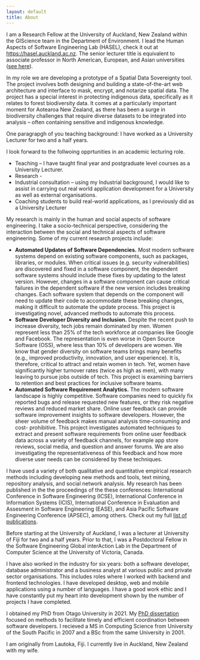 ```yaml
---
layout: default
title: About
---
```


I am a Research Fellow at the University of Auckland, New Zealand  within the GIScience team in the Department of Environment. I lead the Human Aspects of Software Engineering Lab (HASEL), check it out at <a href="https://hasel.auckland.ac.nz/" target="_blank">https://hasel.auckland.ac.nz</a>.
The senior lecturer title is equivalent to associate professor in North American, European, and Asian universities
(<a href="http://en.wikipedia.org/wiki/Academic_ranks_(Australia_and_New_Zealand)" target="_blank">see here</a>).<br>

In my role we are developing a prototype of a Spatial Data Sovereignty tool. The project involves both designing and building a state-of-the-art web architecture and interface to mask, encrypt, and notarize spatial data. The project has a special interest in protecting indigenous data, specifically as it relates to forest biodiversity data. It comes at a particularly important moment for Aotearoa New Zealand, as there has been a surge in biodiversity challenges that require diverse datasets to be integrated into analysis – often containing sensitive and indigenous knowledge.

One paragrapgh of you teaching background: I have worked as a University Lecturer for two and a half years.  



I look forward to the follwoing opprtunities in an academic lecturing role.
-	Teaching – I have taught final year and postgraduate level courses as a University Lecturer. 
- Research - 
-	Industrial consultation – using my Industrial background, I would like to assist in carrying out real world application development for a University as well as external organisations. 
-	Coaching students to build real-world applications, as I previously did as a University Lecturer

My research is mainly in the human and social aspects of software engineering. I take a socio-technical perspective, considering the interaction between the social and technical aspects of software engineering. Some of my current research projects include:
<ul>
<li><b>Automated Updates of Software Dependencies.</b> Most modern software systems depend on existing software components, such as packages, libraries, or modules. When critical issues (e.g. security vulnerabilities) are discovered and fixed in a software component, the dependent software systems should include these fixes by updating to the latest version. However, changes in a software component can cause critical failures in the dependent software if the new version includes breaking changes. Each software system that depends on the component will need to update their code to accommodate these breaking changes, making it difficult to automate the update process. This project is investigating novel, advanced methods to automate this process.</li>
<li><b>Software Developer Diversity and Inclusion.</b> Despite the recent push to increase diversity, tech jobs remain dominated by men. Women represent less than 25% of the tech workforce at companies like Google and Facebook. The representation is even worse in Open Source Software (OSS), where less than 10% of developers are women. We know that gender diversity on software teams brings many benefits (e.g., improved productivity, innovation, and user experience). It is, therefore, critical to attract and retain women in tech. Yet, women have significantly higher turnover rates (twice as high as men), with many leaving to pursue jobs outside of tech. This project is examining barriers to retention and best practices for inclusive software teams.</li>
<li><b>Automated Software Requirement Analytics.</b> The modern software landscape is highly competitive. Software companies need to quickly fix reported bugs and release requested new features, or they risk negative reviews and reduced market share. Online user feedback can provide software improvement insights to software developers. However, the sheer volume of feedback makes manual analysis time-consuming and cost- prohibitive. This project investigates automated techniques to extract and present software requirements from online user feedback data across a variety of feedback channels, for example app store reviews, social media, and question and answer forums. We are also investigating the representativeness of this feedback and how more diverse user needs can be considered by these techniques.</li>
</ul>

I have used a variety of both qualitative and quantitative empirical research methods including developing new methods and tools, text mining,
repository analysis, and social network analysis. My research has been published in the the proceedings of the these conferences: International Conference in Software Engineering (ICSE), International Conference in Information Systems (ICIS), International Conference in Evaluation and Assesment in Software Engineering (EASE), and Asia Pacific Software Engineering Conference (APSEC), among others. Check out my full <a href="/publications.html">list of publications</a>.<br>

Before starting at the University of Auckland, I was a lecturer at University of Fiji for two and a half years.
Prior to that, I was a Postdoctoral Fellow in the Software Engineering Global interAction Lab in the Department of Computer Science at the University of Victoria, Canada.

I have also worked in the industry for six years: both a software developer, database administrator and a business analyst at various public and private sector organisations. This includes roles where I worked with backend and frontend technologies. I have developed desktop, web and mobile applications using a number of languages. I have a good work ethic and I have constantly put my heart into development shown by the number of projects I have completed. 

I obtained my PhD from Otago University in 2021.
My <a href="./publications/blincoe_thesis.pdf" target="_blank">PhD dissertation</a> focused on methods to facilitate timely and efficient coordination between software developers. I recieved a MS in Computing Science from University of the South Pacific in 2007 and a BSc from the same University in 2001.<br>

I am  originally from Lautoka, Fiji. I currently live in Auckland, New Zealand with my wife.<br>
